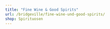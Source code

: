 ```yaml
---
title: "Fine Wine & Good Spirits"
url: /bridgeville/fine-wine-und-good-spirits/
shop: Spirituosen
---
```

